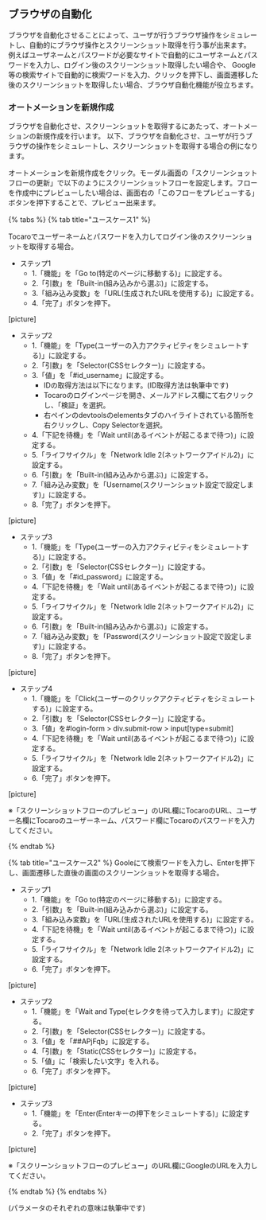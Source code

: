 ## ブラウザの自動化 
ブラウザを自動化させることによって、ユーザが行うブラウザ操作をシミュレートし、自動的にブラウザ操作とスクリーンショット取得を行う事が出来ます。
例えばユーザネームとパスワードが必要なサイトで自動的にユーザネームとパスワードを入力し、ログイン後のスクリーンショット取得したい場合や、
Google等の検索サイトで自動的に検索ワードを入力、クリックを押下し、画面遷移した後のスクリーンショットを取得したい場合、ブラウザ自動化機能が役立ちます。

### オートメーションを新規作成
ブラウザを自動化させ、スクリーンショットを取得するにあたって、オートメーションの新規作成を行います。
以下、ブラウザを自動化させ、ユーザが行うブラウザの操作をシミュレートし、スクリーンショットを取得する場合の例になります。

オートメーションを新規作成をクリック。モーダル画面の「スクリーンショットフローの更新」で以下のようにスクリーンショットフローを設定します。フローを作成中にプレビューしたい場合は、画面右の「このフローをプレビューする」ボタンを押下することで、プレビュー出来ます。


{% tabs %}
{% tab title="ユースケース1" %}

Tocaroでユーザーネームとパスワードを入力してログイン後のスクリーンショットを取得する場合。

- ステップ1
  - 1.「機能」を「Go to(特定のページに移動する)」に設定する。
  - 2.「引数」を「Built-in(組み込みから選ぶ)」に設定する。
  - 3.「組み込み変数」を「URL(生成されたURLを使用する)」に設定する。
  - 4.「完了」ボタンを押下。

[picture]

- ステップ2
  - 1.「機能」を「Type(ユーザーの入力アクティビティをシミュレートする)」に設定する。
  - 2.「引数」を「Selector(CSSセレクター)」に設定する。
  - 3.「値」を「#id_username」に設定する。
    - IDの取得方法は以下になります。(ID取得方法は執筆中です)
    - Tocaroのログインページを開き、メールアドレス欄にて右クリックし、「検証」を選択。
    - 右ペインのdevtoolsのelementsタブのハイライトされている箇所を右クリックし、Copy Selectorを選択。
  - 4.「下記を待機」を「Wait until(あるイベントが起こるまで待つ)」に設定する。
  - 5.「ライフサイクル」を「Network Idle 2(ネットワークアイドル2)」に設定する。
  - 6.「引数」を「Built-in(組み込みから選ぶ)」に設定する。
  - 7.「組み込み変数」を「Username(スクリーンショット設定で設定します)」に設定する。
  - 8.「完了」ボタンを押下。

[picture]

 - ステップ3
   - 1.「機能」を「Type(ユーザーの入力アクティビティをシミュレートする)」に設定する。
   - 2.「引数」を「Selector(CSSセレクター)」に設定する。
   - 3.「値」を「#id_password」に設定する。
   - 4.「下記を待機」を「Wait until(あるイベントが起こるまで待つ)」に設定する。
   - 5.「ライフサイクル」を「Network Idle 2(ネットワークアイドル2)」に設定する。
   - 6.「引数」を「Built-in(組み込みから選ぶ)」に設定する。
   - 7.「組み込み変数」を「Password(スクリーンショット設定で設定します)」に設定する。
   - 8.「完了」ボタンを押下。

[picture]

- ステップ4
  - 1.「機能」を「Click(ユーザーのクリックアクティビティをシミュレートする)」に設定する。
  - 2.「引数」を「Selector(CSSセレクター)」に設定する。
  - 3.「値」を#login-form > div.submit-row > input[type=submit]
  - 4.「下記を待機」を「Wait until(あるイベントが起こるまで待つ)」に設定する。
  - 5.「ライフサイクル」を「Network Idle 2(ネットワークアイドル2)」に設定する。
  - 6.「完了」ボタンを押下。

[picture]

※「スクリーンショットフローのプレビュー」のURL欄にTocaroのURL、ユーザー名欄にTocaroのユーザーネーム、パスワード欄にTocaroのパスワードを入力してください。

{% endtab %}

{% tab title="ユースケース2" %}
Gooleにて検索ワードを入力し、Enterを押下し、画面遷移した直後の画面のスクリーンショットを取得する場合。

- ステップ1
  - 1.「機能」を「Go to(特定のページに移動する)」に設定する。
  - 2.「引数」を「Built-in(組み込みから選ぶ)」に設定する。
  - 3.「組み込み変数」を「URL(生成されたURLを使用する)」に設定する。
  - 4.「下記を待機」を「Wait until(あるイベントが起こるまで待つ)」に設定する。
  - 5.「ライフサイクル」を「Network Idle 2(ネットワークアイドル2)」に設定する。
  - 6.「完了」ボタンを押下。

[picture]

- ステップ2
  - 1.「機能」を「Wait and Type(セレクタを待って入力します)」に設定する。
  - 2.「引数」を「Selector(CSSセレクター)」に設定する。
  - 3.「値」を「##APjFqb」に設定する。
  - 4.「引数」を「Static(CSSセレクター)」に設定する。
  - 5.「値」に「検索したい文字」を入れる。
  - 6.「完了」ボタンを押下。
  
[picture]

- ステップ3
  - 1.「機能」を「Enter(Enterキーの押下をシミュレートする)」に設定する。
  - 2.「完了」ボタンを押下。

[picture]

※「スクリーンショットフローのプレビュー」のURL欄にGoogleのURLを入力してください。

{% endtab %}
{% endtabs %}

(パラメータのそれぞれの意味は執筆中です)
